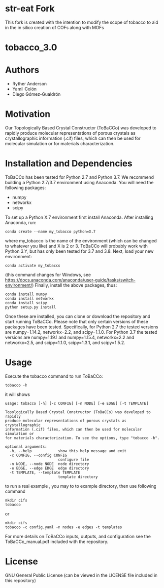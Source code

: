 # str-eat Fork
This fork is created with the intention to modify the scope of tobacco to aid in the in silico creation of COFs along with MOFs

# tobacco_3.0

# Authors
- Ryther Anderson
- Yamil Colón
- Diego Gómez-Gualdrón

# Motivation
Our Topologically Based Crystal Constructor (ToBaCCo) was developed to rapidly produce molecular representations of porous crystals as crystallographic information (.cif) files, which can then be used for molecular simulation or for materials characterization. 

# Installation and Dependencies
ToBaCCo has been tested for Python 2.7 and Python 3.7. We recommend building a Python 2.7/3.7 environment using Anaconda. You will need the following packages:
- numpy
- networkx
- scipy

To set up a Python X.7 environment first install Anaconda. After installing Anaconda, run:
```
conda create --name my_tobacco python=X.7
```
where my_tobacco is the name of the environment (which can be changed to whatever you like) and X is 2 or 3. ToBaCCo will probably work with Python 3.Y, but has only been tested for 3.7 and 3.8.
Next, load your new environment:
```
conda activate my_tobacco
```
(this command changes for Windows, see https://docs.anaconda.com/anaconda/user-guide/tasks/switch-environment/)
Finally, install the above packages, thus:
```
conda install numpy
conda install networkx
conda install scipy
python setup.py install 
```
Once these are installed, you can clone or download the repository and start running ToBaCCo. Please note that only certain versions of these packages have been tested. Specifically, for Python 2.7 
the tested versions are numpy=1.14.2, networkx=2.2, and scipy=1.1.0. For Python 3.7 the tested versions are numpy=1.19.1 and numpy=1.15.4, networkx=2.2 and networkx=2.5, and scipy=1.1.0, scipy=1.3.1, and scipy=1.5.2. 


# Usage
Execute the tobacco command to run ToBaCCo:
```
tobacco -h
```
it will shows

```
usage: tobacco [-h] [-c CONFIG] [-n NODE] [-e EDGE] [-t TEMPLATE]

Topologically Based Crystal Constructor (ToBaCCo) was developed to rapidly
produce molecular representations of porous crystals as crystallographic
information (.cif) files, which can then be used for molecular simulation or
for materials characterization. To see the options, type "tobacco -h".

optional arguments:
  -h, --help            show this help message and exit
  -c CONFIG, --config CONFIG
                        configure file
  -n NODE, --node NODE  node directory
  -e EDGE, --edge EDGE  edge directory
  -t TEMPLATE, --template TEMPLATE
                        template directory
```

to run a real example , you may to to example directory, then use following command
```
mkdir cifs
tobacco 
```
or
```
mkdir cifs
tobacco -c config.yaml -n nodes -e edges -t templates
```

For more details on ToBaCCo inputs, outputs, and configuration see the ToBaCCo_manual.pdf included with the repository.

# License
GNU General Public License (can be viewed in the LICENSE file included in this repository)
